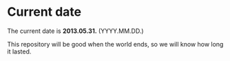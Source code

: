 # Current date

The current date is **2013.05.31.** (YYYY.MM.DD.)

This repository will be good when the world ends, so we will know how long it lasted.